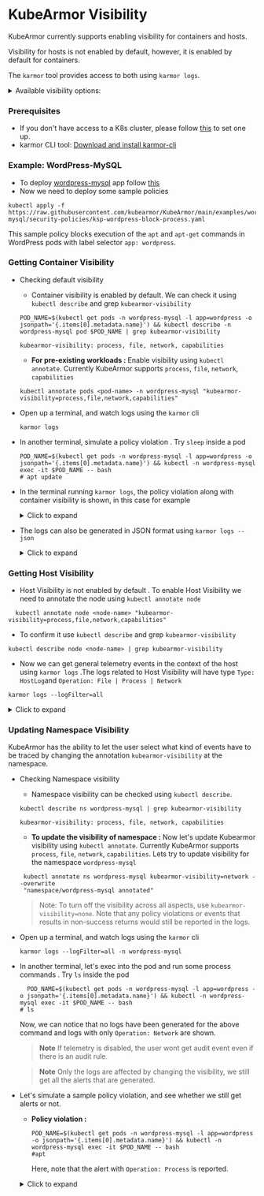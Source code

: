 # KubeArmor Visibility

KubeArmor currently supports enabling visibility for containers and hosts.

Visibility for hosts is not enabled by default, however, it is enabled by default for containers.

The `karmor` tool provides access to both using `karmor logs`.

<details>
  <summary>Available visibility options:</summary>

#### KubeArmor provides visibility on the following behavior of containers

* Process
* Files
* Networks

</details>

### Prerequisites

* If you don't have access to a K8s cluster, please follow  [this](https://github.com/kubearmor/KubeArmor/blob/main/getting-started/deployment_guide.md#prerequisites) to set one up.
* karmor CLI tool: [Download and install karmor-cli](https://github.com/kubearmor/KubeArmor/blob/main/getting-started/deployment_guide.md#1-download-and-install-karmor-cli-tool)

### Example: WordPress-MySQL

* To deploy [wordpress-mysql](https://github.com/kubearmor/KubeArmor/blob/main/examples/wordpress-mysql/wordpress-mysql-deployment.yaml) app follow [this](https://github.com/kubearmor/KubeArmor/blob/main//examples/wordpress-mysql.md)
* Now we need to deploy some sample policies

```
kubectl apply -f https://raw.githubusercontent.com/kubearmor/KubeArmor/main/examples/wordpress-mysql/security-policies/ksp-wordpress-block-process.yaml
```

This sample policy blocks execution of the `apt` and `apt-get` commands in WordPress pods with label selector `app: wordpress`.

### Getting Container Visibility

* Checking default visibility

  * Container visibility is enabled by default. We can check it using `kubectl describe` and grep `kubearmor-visibility`

  ```text
  POD_NAME=$(kubectl get pods -n wordpress-mysql -l app=wordpress -o jsonpath='{.items[0].metadata.name}') && kubectl describe -n wordpress-mysql pod $POD_NAME | grep kubearmor-visibility

  kubearmor-visibility: process, file, network, capabilities
  ```

  * **For pre-existing workloads :** Enable visibility using `kubectl annotate`. Currently KubeArmor supports `process`, `file`, `network`, `capabilities`

   ```text
  kubectl annotate pods <pod-name> -n wordpress-mysql "kubearmor-visibility=process,file,network,capabilities"
  ```

* Open up a terminal, and watch logs using the `karmor` cli

  ```text
  karmor logs
  ```

* In another terminal, simulate a policy violation . Try `sleep` inside a pod

  ```text
  POD_NAME=$(kubectl get pods -n wordpress-mysql -l app=wordpress -o jsonpath='{.items[0].metadata.name}') && kubectl -n wordpress-mysql exec -it $POD_NAME -- bash
  # apt update
  ```

* In the terminal running `karmor logs`, the policy violation along with container visibility is shown, in this case for example
  <details>
  <summary>Click to expand</summary>

  ```text
  == Alert / 2023-01-04 04:58:37.689182 ==
  ClusterName: default
  HostName: sibashi-asus
  NamespaceName: wordpress-mysql
  PodName: wordpress-787f45786f-mm2bm
  Labels: app=wordpress
  ContainerName: wordpress
  ContainerID: 9af5246810fd0a732e74d391b32b95f65e4c08e655d1ab10b49b04b148cc1c24
  ContainerImage: docker.io/library/wordpress:4.8-apache@sha256:6216f64ab88fc51d311e38c7f69ca3f9aaba621492b4f1fa93ddf63093768845
  Type: MatchedPolicy
  PolicyName: ksp-wordpress-block-process
  Severity: 3
  Source: /bin/bash
  Resource: /usr/bin/apt update
  Operation: Process
  Action: Block
  Data: syscall=SYS_EXECVE
  Enforcer: AppArmor
  Result: Permission denied
  HostPID: 17462
  HostPPID: 17293
  PID: 199
  PPID: 193
  ParentProcessName: /bin/bash
  ProcessName: /usr/bin/apt
  ```

  </details>

* The logs can also be generated in JSON format using `karmor logs --json`

  <details>
  <summary>Click to expand</summary>

  ```json
  {
  "Timestamp":1672808328,
  "UpdatedTime":"2023-01-04T04:58:48.838991Z",
  "ClusterName":"default","HostName":"sibashi-asus",
  "NamespaceName":"wordpress-mysql","PodName":"wordpress-787f45786f-mm2bm",
  "Labels":"app=wordpress",
  "ContainerID":"9af5246810fd0a732e74d391b32b95f65e4c08e655d1ab10b49b04b148cc1c24",
  "ContainerName":"wordpress",
  "ContainerImage":"docker.io/library/wordpress:4.8-apache@sha256:6216f64ab88fc51d311e38c7f69ca3f9aaba621492b4f1fa93ddf63093768845",
  "HostPPID":17293,
  "HostPID":17526,
  "PPID":193,
  "PID":200,
  "ParentProcessName":"/bin/bash",
  "ProcessName":"/usr/bin/apt",
  "PolicyName":"ksp-wordpress-block-process",
  "Severity":"3",
  "Type":"MatchedPolicy",
  "Source":"/bin/bash",
  "Operation":"Process",
  "Resource":"/usr/bin/apt update",
  "Data":"syscall=SYS_EXECVE",
  "Enforcer":"AppArmor",
  "Action":"Block",
  "Result":"Permission denied"
  }

  ```

  </details>

### Getting Host Visibility

* Host Visibility is not enabled by default . To enable Host  Visibility we need to annotate the node using `kubectl annotate node`

```
  kubectl annotate node <node-name> "kubearmor-visibility=process,file,network,capabilities" 
```

* To confirm it use `kubectl describe` and grep `kubearmor-visibility`

```text
kubectl describe node <node-name> | grep kubearmor-visibility
```

* Now we can get general telemetry events in the context of the host using `karmor logs` .The logs related to Host Visibility will have type `Type: HostLog`and `Operation: File | Process | Network`

```text
karmor logs --logFilter=all
```

  <details>
  <summary>Click to expand</summary>

  ```text
  == Alert / 2023-01-04 04:58:37.689182 ==
== Log / 2023-01-27 14:41:49.017709 ==
ClusterName: default
HostName: kubearmor-dev2
Type: HostLog
Source: /usr/bin/dockerd
Resource: /usr/bin/runc --version
Operation: Process
Data: syscall=SYS_EXECVE
Result: Passed
HostPID: 193088
HostPPID: 914
PID: 193088
PPID: 914
ParentProcessName: /usr/bin/dockerd
ProcessName: /usr/bin/runc
== Log / 2023-01-27 14:41:49.018951 ==
ClusterName: default
HostName: kubearmor-dev2
Type: HostLog
Source: /usr/bin/runc --version
Resource: /lib/x86_64-linux-gnu/libc.so.6
Operation: File
Data: syscall=SYS_OPENAT fd=-100 flags=O_RDONLY|O_CLOEXEC
Result: Passed
HostPID: 193088
HostPPID: 914
PID: 193088
PPID: 914
ParentProcessName: /usr/bin/dockerd
ProcessName: /usr/bin/runc
== Log / 2023-01-27 14:41:49.018883 ==
ClusterName: default
HostName: kubearmor-dev2
Type: HostLog
Source: /usr/bin/runc --version
Resource: /etc/ld.so.cache
Operation: File
Data: syscall=SYS_OPENAT fd=-100 flags=O_RDONLY|O_CLOEXEC
Result: Passed
HostPID: 193088
HostPPID: 914
PID: 193088
PPID: 914
ParentProcessName: /usr/bin/dockerd
ProcessName: /usr/bin/runc
== Log / 2023-01-27 14:41:49.020905 ==
ClusterName: default
HostName: kubearmor-dev2
Type: HostLog
Source: /var/lib/rancher/k3s/data/2949af7261ce923f6a5091396d266a0e9d9436dcee976fcd548edc324eb277bb/bin/k3s
Resource: /var/lib/rancher/k3s/data/2949af7261ce923f6a5091396d266a0e9d9436dcee976fcd548edc324eb277bb/bin/portmap
Operation: Process
Data: syscall=SYS_EXECVE
Result: Passed
HostPID: 193090
HostPPID: 5627
PID: 193090
PPID: 5627
ParentProcessName: /var/lib/rancher/k3s/data/2949af7261ce923f6a5091396d266a0e9d9436dcee976fcd548edc324eb277bb/bin/k3s
ProcessName: /var/lib/rancher/k3s/data/2949af7261ce923f6a5091396d266a0e9d9436dcee976fcd548edc324eb277bb/bin/portmap

  ```

* The logs can also be generated in JSON format using `karmor logs --logFilter=all --json`

  <details>
  <summary>Click to expand</summary>

  ```json
  
      {
      "Timestamp": 1674889485,
      "UpdatedTime": "2023-01-28T07:04:45.436854Z",
      "ClusterName": "default",
      "HostName": "kubearmor-dev2",
      "ParentProcessName": "/usr/bin/containerd-shim",
      "ProcessName": "/usr/bin/containerd",
      "HostPPID": 80989,
      "HostPID": 614074,
      "PPID": 80989,
      "PID": 614074,
      "Type": "HostLog",
      "Source": "/usr/bin/containerd --address /run/containerd/containerd.sock publish --topic /tasks/exit --namespace moby",
      "Operation": "File",
      "Resource": "/lib/x86_64-linux-gnu/libdl.so.2",
      "Data": "syscall=SYS_OPENAT fd=-100 flags=O_RDONLY|O_CLOEXEC",
      "Result": "Passed",
    },
    {
    "Timestamp": 1674889485,
    "UpdatedTime": "2023-01-28T07:04:45.440804Z",
    "ClusterName": "default",
    "HostName": "kubearmor-dev2",
    "ParentProcessName": "/usr/bin/containerd-shim",
    "ProcessName": "/usr/bin/containerd",
    "HostPPID": 80989,
    "HostPID": 614074,
    "PPID": 80989,
    "PID": 614074,
    "Type": "HostLog",
    "Source": "/usr/bin/containerd --address /run/containerd/containerd.sock publish --topic /tasks/exit --namespace moby",
    "Operation": "File",
    "Resource": "/usr/bin/containerd",
    "Data": "syscall=SYS_OPENAT fd=-100 flags=O_RDONLY|O_CLOEXEC",
    "Result": "Passed",
    },
    {
    "Timestamp": 1674889485,
    "UpdatedTime": "2023-01-28T07:04:45.427658Z",
    "ClusterName": "default",
    "HostName": "kubearmor-dev2",
    "ParentProcessName": "/bin/bash",
    "ProcessName": "/usr/bin/pgrep",
    "HostPPID": 614066,
    "HostPID": 614073,
    "PPID": 614066,
    "PID": 614073,
    "Type": "HostLog",
    "Source": "/bin/bash",
    "Operation": "Process",
    "Resource": "/usr/bin/pgrep kubearmor",
    "Data": "syscall=SYS_EXECVE",
    "Result": "Passed",
    },
    {
    "Timestamp": 1674889485,
    "UpdatedTime": "2023-01-28T07:04:45.450454Z",
    "ClusterName": "default",
    "HostName": "kubearmor-dev2",
    "ParentProcessName": "/usr/bin/containerd-shim",
    "ProcessName": "/usr/bin/containerd",
    "HostPPID": 80989,
    "HostPID": 614074,
    "PPID": 80989,
    "PID": 614074,
    "Type": "HostLog",
    "Source": "/usr/bin/containerd --address /run/containerd/containerd.sock publish --topic /tasks/exit --namespace moby",
    "Operation": "Network",
    "Resource": "domain=AF_UNIX type=SOCK_STREAM|SOCK_NONBLOCK|SOCK_CLOEXEC protocol=0",
    "Data": "syscall=SYS_SOCKET",
    "Result": "Passed"
    }



  ```

</details>

### Updating Namespace Visibility

KubeArmor has the ability to let the user select what kind of events have to be traced by changing the annotation `kubearmor-visibility` at the namespace.

* Checking Namespace visibility

  * Namespace visibility can be checked using `kubectl describe`.

  ```text
  kubectl describe ns wordpress-mysql | grep kubearmor-visibility

  kubearmor-visibility: process, file, network, capabilities
  ```

  * **To update the visibility of namespace :** Now let's update Kubearmor visibility using `kubectl annotate`. Currently KubeArmor supports `process`, `file`, `network`, `capabilities`.
  Lets try to update visibility for the namespace `wordpress-mysql`

   ```text
    kubectl annotate ns wordpress-mysql kubearmor-visibility=network --overwrite
    "namespace/wordpress-mysql annotated"

  ```

    > Note: To turn off the visibility across all aspects, use `kubearmor-visibility=none`. Note that any policy violations or events that results in non-success returns would still be reported in the logs.

* Open up a terminal, and watch logs using the `karmor` cli

  ```text
  karmor logs --logFilter=all -n wordpress-mysql

  ```
  
* In another terminal, let's exec into the pod and run some process commands . Try `ls` inside the pod

  ```text
    POD_NAME=$(kubectl get pods -n wordpress-mysql -l app=wordpress -o jsonpath='{.items[0].metadata.name}') && kubectl -n wordpress-mysql exec -it $POD_NAME -- bash
  # ls
  ```

  Now, we can notice that no logs have been generated for the above command and logs with only `Operation: Network` are shown.
  >**Note** If telemetry is disabled, the user wont get audit event even if there is an audit rule.

  >**Note** Only the logs are affected by changing the visibility, we still get all the alerts that are generated.

* Let's simulate a sample policy violation, and see whether we still get alerts or not.
  * **Policy violation :**

    ```text
    POD_NAME=$(kubectl get pods -n wordpress-mysql -l app=wordpress -o jsonpath='{.items[0].metadata.name}') && kubectl -n wordpress-mysql exec -it $POD_NAME -- bash
    #apt 
    ```

    Here, note that the alert with `Operation: Process` is reported.
  <details>
  <summary>Click to expand</summary>

  ```text
  == Alert / 2023-04-21 10:54:16.167986 ==
  ClusterName: default
  HostName: aryan-vm
  NamespaceName: wordpress-mysql
  PodName: wordpress-c4bf5b44b-wsfkg
  Labels: app=wordpress
  ContainerName: wordpress
  ContainerID: f6fa783eac62b3cc315059c349e88aa851bd87e3e8d4e91ac539dc2a6ca71ae6
  ContainerImage: wordpress:4.8-apache@sha256:6216f64ab88fc51d311e38c7f69ca3f9aaba621492b4f1fa93ddf63093768845
  Type: MatchedPolicy
  PolicyName: ksp-wordpress-block-process
  Severity: 3
  Source: /bin/bash
  Resource: /usr/bin/apt
  Operation: Process
  Action: Block
  Data: syscall=SYS_EXECVE
  Enforcer: AppArmor
  Result: Permission denied
  HostPID: 1.252628e+06
  HostPPID: 1.251261e+06
  PID: 200
  PPID: 192
  ParentProcessName: /bin/bash
  ProcessName: /usr/bin/apt

  ```

  </details>
